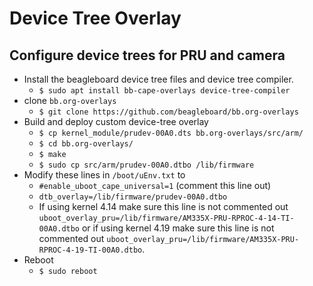 # Device Tree Overlay
## Configure device trees for PRU and camera
- Install the beagleboard device tree files and device tree compiler.
    - `$ sudo apt install bb-cape-overlays device-tree-compiler`
- clone `bb.org-overlays`
    - `$ git clone https://github.com/beagleboard/bb.org-overlays`
- Build and deploy custom device-tree overlay
    - `$ cp kernel_module/prudev-00A0.dts bb.org-overlays/src/arm/`
    - `$ cd bb.org-overlays/`
    - `$ make`
    - `$ sudo cp src/arm/prudev-00A0.dtbo /lib/firmware`
- Modify these lines in `/boot/uEnv.txt` to
    - `#enable_uboot_cape_universal=1` (comment this line out)
    - `dtb_overlay=/lib/firmware/prudev-00A0.dtbo`
    -  If using kernel 4.14 make sure this line is not commented out `uboot_overlay_pru=/lib/firmware/AM335X-PRU-RPROC-4-14-TI-00A0.dtbo` or if using kernel 4.19 make sure this line is not commented out `uboot_overlay_pru=/lib/firmware/AM335X-PRU-RPROC-4-19-TI-00A0.dtbo`.
- Reboot
    - `$ sudo reboot`

